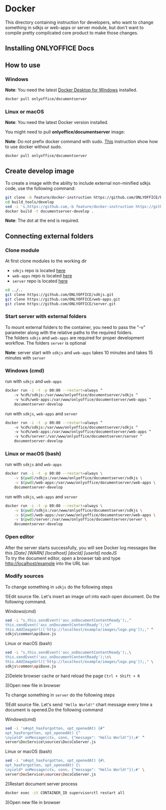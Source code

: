 # Docker

This directory containing instruction for developers,
who want to change something in sdkjs or web-apps or server module,
but don't want to compile pretty compilcated core product to make those changes.

## Installing ONLYOFFICE Docs

## How to use

### Windows

**Note**: You need the latest
[Docker Desktop for Windows](https://docs.docker.com/desktop/install/windows-install/)
installed.

```bash
docker pull onlyoffice/documentserver
```

### Linux or macOS

**Note**: You need the latest Docker version installed.

You might need to pull **onlyoffice/documentserver** image:

**Note**: Do not prefix docker command with sudo.
[This](https://docs.docker.com/engine/install/linux-postinstall/#manage-docker-as-a-non-root-user)
instruction show how to use docker without sudo.

```bash
docker pull onlyoffice/documentserver
```

## Create develop image

To create a image with the ability to include external non-minified sdkjs code,
use the following command:

```bash
git clone -b feature/docker-instruction https://github.com/ONLYOFFICE/build_tools.git
cd build_tools/develop
sed -i 's,https://github.com,-b feature/docker-instruction https://github.com,' Dockerfile
docker build -t documentserver-develop .
```

**Note**: The dot at the end is required.

## Connecting external folders

### Clone module

At first clone modules to the working dir

* `sdkjs` repo is located [here](https://github.com/ONLYOFFICE/sdkjs/)
* `web-apps` repo is located [here](https://github.com/ONLYOFFICE/web-apps/)
* `server` repo is located [here](https://github.com/ONLYOFFICE/server/)

```bash
cd ../..
git clone https://github.com/ONLYOFFICE/sdkjs.git
git clone https://github.com/ONLYOFFICE/web-apps.git
git clone https://github.com/ONLYOFFICE/server.git
```

### Start server with external folders

To mount external folders to the container,
you need to pass the "-v" parameter
along with the relative paths to the required folders.  
The folders `sdkjs` and `web-apps` are required for proper development workflow.
The folders `server` is optional

**Note**: server start with `sdkjs` and `web-apps` takes 10 minutes
and takes 15 minutes with `server`

### Windows (cmd)

run with `sdkjs` and `web-apps`

```bash
docker run -i -t -p 80:80 --restart=always ^
    -v %cd%/sdkjs:/var/www/onlyoffice/documentserver/sdkjs ^
    -v %cd%/web-apps:/var/www/onlyoffice/documentserver/web-apps ^
    documentserver-develop
```

run with `sdkjs`, `web-apps` and `server`

```bash
docker run -i -t -p 80:80 --restart=always ^
    -v %cd%/sdkjs:/var/www/onlyoffice/documentserver/sdkjs ^
    -v %cd%/web-apps:/var/www/onlyoffice/documentserver/web-apps ^
    -v %cd%/server:/var/www/onlyoffice/documentserver/server ^
    documentserver-develop
```

### Linux or macOS (bash)

run with `sdkjs` and `web-apps`

```bash
docker run -i -t -p 80:80 --restart=always \
    -v $(pwd)/sdkjs:/var/www/onlyoffice/documentserver/sdkjs \
    -v $(pwd)/web-apps:/var/www/onlyoffice/documentserver/web-apps \
    documentserver-develop
```

run with `sdkjs`, `web-apps` and `server`

```bash
docker run -i -t -p 80:80 --restart=always \
    -v $(pwd)/sdkjs:/var/www/onlyoffice/documentserver/sdkjs \
    -v $(pwd)/web-apps:/var/www/onlyoffice/documentserver/web-apps \
    -v $(pwd)/server:/var/www/onlyoffice/documentserver/server \
    documentserver-develop
```

### Open editor

After the server starts successfully, you will see Docker log messages like this
*[Date] [WARN] [localhost] [docId] [userId] nodeJS*  
To try the document editor, open a browser tab and type
[http://localhost/example](http://localhost/example) into the URL bar.

### Modify sources

To change something in `sdkjs` do the following steps

1)Edit source file. Let's insert an image url into each open document.
Do the following command.

Windows(cmd)

```bash
sed -i "s,this.sendEvent('asc_onDocumentContentReady');,^
this.sendEvent('asc_onDocumentContentReady');\n^
this.AddImageUrl(['http://localhost/example/images/logo.png']);," ^
sdkjs\common\apiBase.js
```

Linux or macOS (bash)

```bash
sed -i "s,this.sendEvent('asc_onDocumentContentReady');,\
this.sendEvent('asc_onDocumentContentReady');\n\
this.AddImageUrl(['http://localhost/example/images/logo.png']);," \
sdkjs\common\apiBase.js
```

2)Delete browser cache or hard reload the page `Ctrl + Shift + R`

3)Open new file in browser

To change something in `server` do the following steps

1)Edit source file. Let's send `"Hello World!"`
chart message every time a document is opened.Do the following command

Windows(cmd)

```bash
sed -i 's#opt_hasForgotten, opt_openedAt) {#^
opt_hasForgotten, opt_openedAt) {^
\nyield* onMessage(ctx, conn, {"message": "Hello World!"});#' ^
server\DocService\sources\DocsCoServer.js
```

Linux or macOS (bash)

```bash
sed -i 's#opt_hasForgotten, opt_openedAt) {#\
opt_hasForgotten, opt_openedAt) {\
\nyield* onMessage(ctx, conn, {"message": "Hello World!"});#' \
server\DocService\sources\DocsCoServer.js
```

2)Restart document server process

```bash
docker exec -it CONTAINER_ID supervisorctl restart all
```

3)Open new file in browser
